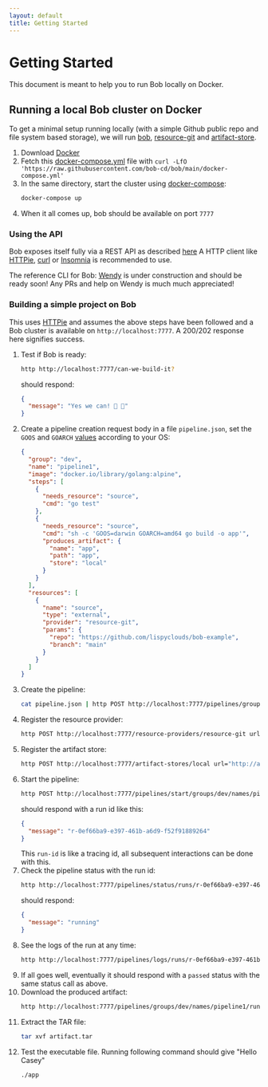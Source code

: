 ```yaml
---
layout: default
title: Getting Started
---
```


# Getting Started

This document is meant to help you to run Bob locally on Docker.

## Running a local Bob cluster on Docker

To get a minimal setup running locally (with a simple Github public repo and file system based storage), we will run [bob](https://github.com/bob-cd/bob), [resource-git](https://github.com/bob-cd/resource-git) and [artifact-store](https://github.com/bob-cd/artifact-local).

1. Download [Docker](https://www.docker.com/)
1. Fetch this [docker-compose.yml](https://github.com/bob-cd/bob/blob/main/docker-compose.yml) file with `curl -LfO 'https://raw.githubusercontent.com/bob-cd/bob/main/docker-compose.yml'`
1. In the same directory, start the cluster using [docker-compose](https://docs.docker.com/compose/):
   ```bash
   docker-compose up
   ```
1. When it all comes up, bob should be available on port `7777`

### Using the API

Bob exposes itself fully via a REST API as described [here](https://bob-cd.github.io/pages/api-reference.html)
A HTTP client like [HTTPie](https://httpie.org/), [curl](https://curl.haxx.se/) or [Insomnia](https://insomnia.rest/) is recommended to use.

The reference CLI for Bob: [Wendy](https://github.com/bob-cd/wendy) is under construction and should be ready soon! Any PRs and help on Wendy is much much appreciated!

### Building a simple project on Bob

This uses [HTTPie](https://httpie.org/) and assumes the above steps have been followed and a Bob cluster is available on `http://localhost:7777`. A 200/202 response here signifies success.

1. Test if Bob is ready:
   ```bash
   http http://localhost:7777/can-we-build-it?
   ```
   should respond:
   ```json
   {
     "message": "Yes we can! 🔨 🔨"
   }
   ```
1. Create a pipeline creation request body in a file `pipeline.json`, set the `GOOS` and `GOARCH` [values](https://golang.org/doc/install/source#environment) according to your OS:
   ```json
   {
     "group": "dev",
     "name": "pipeline1",
     "image": "docker.io/library/golang:alpine",
     "steps": [
       {
         "needs_resource": "source",
         "cmd": "go test"
       },
       {
         "needs_resource": "source",
         "cmd": "sh -c 'GOOS=darwin GOARCH=amd64 go build -o app'",
         "produces_artifact": {
           "name": "app",
           "path": "app",
           "store": "local"
         }
       }
     ],
     "resources": [
       {
         "name": "source",
         "type": "external",
         "provider": "resource-git",
         "params": {
           "repo": "https://github.com/lispyclouds/bob-example",
           "branch": "main"
         }
       }
     ]
   }
   ```
1. Create the pipeline:
   ```bash
   cat pipeline.json | http POST http://localhost:7777/pipelines/groups/dev/names/pipeline1
   ```
1. Register the resource provider:
   ```bash
   http POST http://localhost:7777/resource-providers/resource-git url="http://resource:8000"
   ```
1. Register the artifact store:
   ```bash
   http POST http://localhost:7777/artifact-stores/local url="http://artifact:8001"
   ```
1. Start the pipeline:
   ```bash
   http POST http://localhost:7777/pipelines/start/groups/dev/names/pipeline1
   ```
   should respond with a run id like this:
   ```json
   {
     "message": "r-0ef66ba9-e397-461b-a6d9-f52f91889264"
   }
   ```
   This `run-id` is like a tracing id, all subsequent interactions can be done with this.
1. Check the pipeline status with the run id:
   ```bash
   http http://localhost:7777/pipelines/status/runs/r-0ef66ba9-e397-461b-a6d9-f52f91889264
   ```
   should respond:
   ```json
   {
     "message": "running"
   }
   ```
1. See the logs of the run at any time:
   ```bash
   http http://localhost:7777/pipelines/logs/runs/r-0ef66ba9-e397-461b-a6d9-f52f91889264/offset/0/lines/50
   ```
1. If all goes well, eventually it should respond with a `passed` status with the same status call as above.
1. Download the produced artifact:
   ```bash
   http http://localhost:7777/pipelines/groups/dev/names/pipeline1/runs/r-0ef66ba9-e397-461b-a6d9-f52f91889264/artifact-stores/local/artifact/app > artifact.tar
   ```
1. Extract the TAR file:
   ```bash
   tar xvf artifact.tar
   ```
1. Test the executable file. Running following command should give "Hello Casey"
   ```bash
   ./app
   ```
